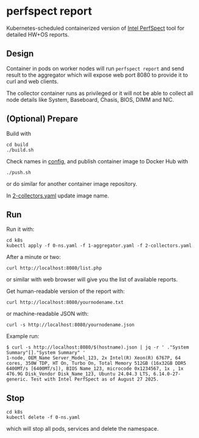 # perfspect report

Kubernetes-scheduled containerized version of [Intel PerfSpect](https://github.com/intel/PerfSpect) tool for detailed HW+OS reports.

## Design

Container in pods on worker nodes will run ```perfspect report``` and send result to the aggregator which will expose web port 8080 to provide it to curl and web clients.

The collector container runs as privileged or it will not be able to collect all node details like System, Baseboard, Chasis, BIOS, DIMM and NIC.

## (Optional) Prepare

Build with

```
cd build
./build.sh
```

Check names in [config](./config), and publish container image to Docker Hub with

```
./push.sh
```

or do similar for another container image repository.

In [2-collectors.yaml](./k8s/2-collectors.yaml) update image name.

## Run

Run it with:

```
cd k8s
kubectl apply -f 0-ns.yaml -f 1-aggregator.yaml -f 2-collectors.yaml
```

After a minute or two:

```
curl http://localhost:8080/list.php
```

or similar with web browser will give you the list of available reports.

Get human-readable version of the report with:

```
curl http://localhost:8080/yournodename.txt
```

or machine-readable JSON with:

```
curl -s http://localhost:8080/yournodename.json
```

Example run:

```
$ curl -s http://localhost:8080/$(hostname).json | jq -r ' ."System Summary"[]."System Summary" '
1-node, OEM_Name Server_Model_123, 2x Intel(R) Xeon(R) 6767P, 64 cores, 350W TDP, HT On, Turbo On, Total Memory 512GB (16x32GB DDR5 6400MT/s [6400MT/s]), BIOS Name_123, microcode 0x1234567, 1x , 1x 476.9G Disk_Vendor Disk_Name_123, Ubuntu 24.04.3 LTS, 6.14.0-27-generic. Test with Intel PerfSpect as of August 27 2025.
```

## Stop

```
cd k8s
kubectl delete -f 0-ns.yaml
```

which will stop all pods, services and delete the namespace.

